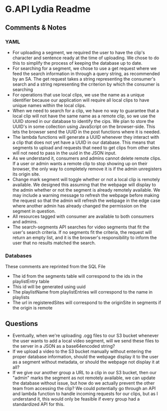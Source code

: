 # G.API Lydia Readme

## Comments & Notes

### YAML

* For uploading a segment, we required the user to have the clip's character and
sentence ready at the time of uploading. We chose to do this to simplify the
process of keeping the database up to date.
* For searching for a segment, we chose to use a get request where we feed the
search information in through a query string, as recommended by an SA. The get
request takes a string representing the consumer's search and a string representing
the criterion by which the consumer is searching
* For operations that use local clips, we use the name as a unique identifier
because our application will require all local clips to have unique names within
the local clips.
* When we need to search for a clip, we have no way to guarantee that a local
clip will not have the same name as a remote clip, so we use the UUID stored in our
database to identify the cips. We plan to store the UUID's in some collection using
JavaScript on the browser-side. This lets the browser send the UUID in the post
functions where it is needed.
* The lambda functions will generate a UUID whenever they interact with a clip that 
does not yet have a UUID in our database. This means that segments to upload and
requests that need to get clips from other sites will not need to pass in the uuid
in the JSON input.
* As we understand it, consumers and admins cannot delete remote clips. If a user
or admin wants a remote clip to stop showing up on their browser, the only way to
completely remove it is if the admin unregisters its origin site.
* Change mark segment will toggle whether or not a local clip is remotely available.
We designed this assuming that the webpage will display to the admin whether or not
the segment is already remotely available. We may include a warning message to 
refresh the webpage before making the request so that the admin will refresh the
webpage in the edge case where another admin has already changed the permission on
the segment in question.
* All resources tagged with consumer are available to both consumers and admins.
* The search-segments API searches for video segments that fit the user's search 
criteria. If no segments fit the criteria, the request will return an empty list,
and it is the browser's responsibility to inform the user that no results matched
the search.

### Databases
These comments are reprinted from the SQL File

* The id from the segments table will correspond to the ids in the 
playlistEntry table
* This id will be generated using uuid
* The playlistName from playlistEntries will correspond to the name in 
playlists
* The url in registeredSites will correspond to the originSite in segments 
if the origin is remote

## Questions

* Eventually, when we're uploading .ogg files to our S3 bucket whenever
the user wants to add a local video segment, will we send these files to
the server in a JSON as a base64encoded string?
* If we upload a video to the S3 bucket manually without entering the proper
database information, should the webpage display it to the user as a segment
without metadata, or should the webpage not display it at all?
* If we give our another group a URL to a clip in our S3 bucket, then
our "admin" marks the segment as not remotely available, we can update the
database without issue, but how do we actually prevent the other team from
accessing the clip? We could potentially go through an API and lambda function
to handle incoming requests for our clips, but as I understand it, this would
only be feasible if every group had a standardized API for this.